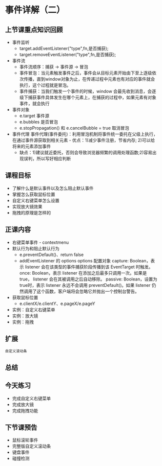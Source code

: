 # 事件详解（二）

## 上节课重点知识回顾
- 事件监听
    - target.addEventListener("type",fn,是否捕获);
    - target.removeEventListener("type",fn,是否捕获);
- 事件流
    - 事件流顺序：捕获 -> 事件源 -> 冒泡
    - 事件冒泡：当元素触发事件之后，事件会从目标元素开始由下至上逐级依次传播，直到window对象为止，在传递过程中元素也有对应的事件就会执行，这个过程就是冒泡。
    - 事件捕获：当我们触发一个事件的时候，window 会最先收到消息，会逐级下捕获事件具体发生在哪个元素上，在捕获的过程中，如果元素有对象事件，就会执行
- 事件对象
    - e.target 事件源
    - e.bubbles 是否冒泡
    - e.stopPropagation() 和 e.cancelBubble = true 取消冒泡
- 事件代理
    事件代理(事件委托)：利用冒泡机制将事件统一委托在父级上执行，在通过事件源获取到相关元素   - 优点：1)减少事件注册，节省内存; 2)可以给将来的元素添加事件
    - 缺点：1)建议就近委托，否则会导致浏览器频繁的调用处理函数;2)容易出现误判，所以写好相应判断        
## 课程目标
- 了解什么是默认事件以及怎么阻止默认事件
- 掌握怎么获取鼠标位置
- 自定义右键菜单怎么设置
- 实现放大镜效果
- 拖拽的原理是怎样的
## 正课内容
- 右键菜单事件 - contextmenu
- 默认行为和阻止默认行为
    - e.preventDefault()、return false
    - addEventListener 的 options
        options 配置对象
        capture:  Boolean，表示 listener 会在该类型的事件捕获阶段传播到该 EventTarget 时触发。
        once:  Boolean，表示 listener 在添加之后最多只调用一次。如果是 true， listener 会在其被调用之后自动移除。
        passive: Boolean，设置为true时，表示 listener 永远不会调用 preventDefault()。如果 listener 仍然调用了这个函数，客户端将会忽略它并抛出一个控制台警告。
- 获取鼠标位置
    - e.clientX/e.clientY、e.pageX/e.pageY
- 实例：自定义右键菜单
- 实例：放大镜
- 实例：拖拽

## 扩展
    自定义滚动条

## 总结

## 今天练习
- 完成自定义右键菜单
- 完成放大镜
- 完成拖拽功能

## 下节课预告
- 鼠标滚轮事件
- 完整版自定义滚动条
- 键盘事件
- 碰撞检测